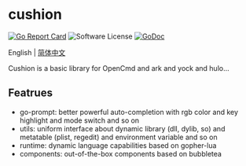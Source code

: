 # cushion

[![Go Report Card](https://goreportcard.com/badge/github.com/ansurfen/cushion)](https://goreportcard.com/report/github.com/ansurfen/cushion)
![Software License](https://img.shields.io/badge/license-MIT-brightgreen.svg?style=flat-square)
[![GoDoc](https://godoc.org/github.com/ansurfen/cushion?status.svg)](https://godoc.org/github.com/ansurfen/cushion)

English | [简体中文](./docs/zh_cn/README.md)

Cushion is a basic library for OpenCmd and ark and yock and hulo...

## Featrues

* go-prompt: better powerful auto-completion with rgb color and key highlight and mode switch and so on
* utils: uniform interface about dynamic library (dll, dylib, so) and metatable (plist, regedit) and environment variable and so on
* runtime: dynamic language capabilities based on gopher-lua
* components: out-of-the-box components based on bubbletea